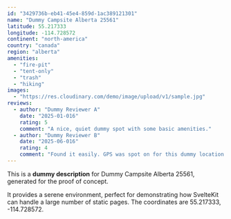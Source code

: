 ```yaml
---
id: "3429736b-eb41-45e4-859d-1ac389121301"
name: "Dummy Campsite Alberta 25561"
latitude: 55.217333
longitude: -114.728572
continent: "north-america"
country: "canada"
region: "alberta"
amenities:
  - "fire-pit"
  - "tent-only"
  - "trash"
  - "hiking"
images:
  - "https://res.cloudinary.com/demo/image/upload/v1/sample.jpg"
reviews:
  - author: "Dummy Reviewer A"
    date: "2025-01-016"
    rating: 5
    comment: "A nice, quiet dummy spot with some basic amenities."
  - author: "Dummy Reviewer B"
    date: "2025-06-016"
    rating: 4
    comment: "Found it easily. GPS was spot on for this dummy location."
---
```


This is a **dummy description** for Dummy Campsite Alberta 25561, generated for the proof of concept.

It provides a serene environment, perfect for demonstrating how SvelteKit can handle a large number of static pages. The coordinates are 55.217333, -114.728572.
